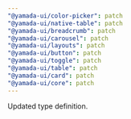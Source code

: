 ```yaml
---
"@yamada-ui/color-picker": patch
"@yamada-ui/native-table": patch
"@yamada-ui/breadcrumb": patch
"@yamada-ui/carousel": patch
"@yamada-ui/layouts": patch
"@yamada-ui/button": patch
"@yamada-ui/toggle": patch
"@yamada-ui/table": patch
"@yamada-ui/card": patch
"@yamada-ui/core": patch
---
```


Updated type definition.

